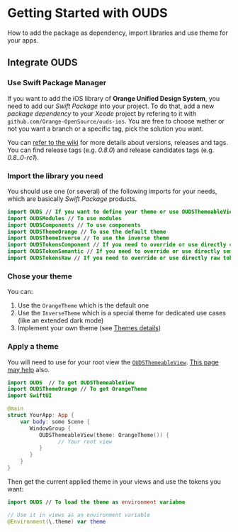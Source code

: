 # Getting Started with OUDS

How to add the package as dependency, import libraries and use theme for your apps.

## Integrate OUDS

### Use Swift Package Manager

If you want to add the iOS library of **Orange Unified Design System**, you need to add our _Swift Package_ into your project.
To do that, add a new _package dependency_ to your _Xcode_ project by refering to it with `github.com/Orange-OpenSource/ouds-ios`.
You are free to choose wether or not you want a branch or a specific tag, pick the solution you want.

You can [refer to the wiki](https://github.com/Orange-OpenSource/ouds-ios/wiki/50-%E2%80%90-About-versions,-releases-and-builds) for more details about versions, releases and tags. You can find release tags (e.g. *0.8.0*) and release candidates tags (e.g. *0.8..0-rc1*).

### Import the library you need

You should use one (or several) of the following imports for your needs, which are basically _Swift Package_ products.

```swift
import OUDS // If you want to define your theme or use OUDSThemeableView
import OUDSModules // To use modules
import OUDSComponents // To use components
import OUDSThemeOrange // To use the default theme
import OUDSThemeInverse // To use the inverse theme
import OUDSTokensComponent // If you need to override or use directly components tokens
import OUDSTokenSemantic // If you need to override or use directly semantic tokens
import OUDSTokensRaw // If you need to override or use directly raw tokens
```

### Chose your theme

You can:
1. Use the `OrangeTheme` which is the default one
2. Use the `InverseTheme` which is a special theme for dedicated use cases (like an extended dark mode)
3. Implement your own theme (see [Themes details](https://ios.unified-design-system.orange.com/documentation/ouds/themes))

### Apply a theme

You will need to use for your root view the [`OUDSThemeableView`](https://ios.unified-design-system.orange.com/documentation/ouds/oudsthemeableview/). [This page may help](https://ios.unified-design-system.orange.com/documentation/ouds/themes) also.

```swift
import OUDS  // To get OUDSThemeableView
import OUDSThemeOrange // To get OrangeTheme
import SwiftUI

@main
struct YourApp: App {
    var body: some Scene {
       WindowGroup {
          OUDSThemeableView(theme: OrangeTheme()) {
                // Your root view
          }
       }
    }
}
```

Then get the current applied theme in your views and use the tokens you want:
```swift
import OUDS // To load the theme as environment variabme

// Use it in views as an environment variable
@Environment(\.theme) var theme
```
